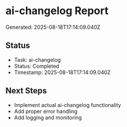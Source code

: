 # ai-changelog Report

Generated: 2025-08-18T17:14:09.040Z

## Status
- Task: ai-changelog
- Status: Completed
- Timestamp: 2025-08-18T17:14:09.040Z

## Next Steps
- Implement actual ai-changelog functionality
- Add proper error handling
- Add logging and monitoring
